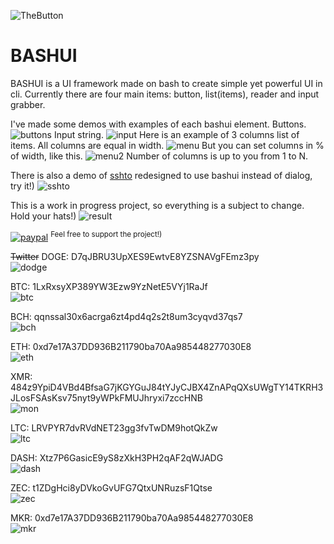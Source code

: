 ![TheButton](https://habrastorage.org/getpro/habr/upload_files/940/cb2/329/940cb23290e6236234289b9743f72a6d.png)

<h1>BASHUI</h1>

BASHUI is a UI framework made on bash to create simple yet powerful UI in cli.
Currently there are four main items: button, list(items), reader and input grabber.

I've made some demos with examples of each bashui element. Buttons.
![buttons](https://habrastorage.org/getpro/habr/upload_files/280/2fa/8b7/2802fa8b7885c6437c82938a82b1893e.png)
Input string.
![input](https://habrastorage.org/getpro/habr/upload_files/ea3/078/567/ea30785675cd2c0271844cc909d39abc.png)
Here is an example of 3 columns list of items. All columns are equal in width.
![menu](https://habrastorage.org/getpro/habr/upload_files/aa4/2df/78d/aa42df78da9d17fe11702f2120b03f1f.png)
But you can set columns in % of width, like this.
![menu2](https://habrastorage.org/getpro/habr/upload_files/6b1/363/e85/6b1363e854ab01c9a455cd5bec8de6ca.png)
Number of columns is up to you from 1 to N.

There is also a demo of [sshto](https://github.com/vaniacer/sshto) redesigned to use bashui instead of dialog, try it!)
![sshto](https://github.com/vaniacer/bashui/assets/18072680/1e66ab3b-66b6-4636-b035-ba8d6ba5390b)

This is a work in progress project, so everything is a subject to change.
Hold your hats!)
![result](https://habrastorage.org/getpro/habr/upload_files/1a3/29e/f0c/1a329ef0c6761529ed347514fba314a1.gif)


[![paypal](https://img.shields.io/badge/Donate-PayPal-green.svg)](https://paypal.me/sshto?locale.x=en_US) <sup>Feel free to support the project!)</sup></br>

~~Twitter~~ DOGE: D7qJBRU3UpXES9EwtvE8YZSNAVgFEmz3py</br>
![dodge](https://user-images.githubusercontent.com/18072680/229992296-f415eadb-645b-4229-81c7-e269485c635d.png)

BTC: 1LxRxsyXP389YW3Ezw9YzNetE5VYj1RaJf</br>
![btc](https://user-images.githubusercontent.com/18072680/106382955-f2f00e80-63d3-11eb-9316-b6653225820c.png)

BCH: qqnssal30x6acrga6zt4pd4q2s2t8um3cyqvd37qs7</br>
![bch](https://user-images.githubusercontent.com/18072680/108552897-fd326800-7302-11eb-8ae7-97eb0cc81d5e.png)

ETH: 0xd7e17A37DD936B211790ba70Aa985448277030E8</br>
![eth](https://user-images.githubusercontent.com/18072680/106382951-f2577800-63d3-11eb-8c01-f7ade514fb58.png)

XMR: 484z9YpiD4VBd4BfsaG7jKGYGuJ84tYJyCJBX4ZnAPqQXsUWgTY14TKRH3JLosFSAsKsv75nyt9yWPkFMUJhryxi7zccHNB</br>
![mon](https://user-images.githubusercontent.com/18072680/106383275-15832700-63d6-11eb-87d5-8b9f4ba08c40.png)

LTC: LRVPYR7dvRVdNET23gg3fvTwDM9hotQkZw</br>
![ltc](https://user-images.githubusercontent.com/18072680/106383361-7a3e8180-63d6-11eb-9239-48b6d80c3c4b.png)

DASH: Xtz7P6GasicE9yS8zXkH3PH2qAF2qWJADG</br>
![dash](https://user-images.githubusercontent.com/18072680/108553387-a11c1380-7303-11eb-9560-81f0deec2fbc.png)

ZEC: t1ZDgHci8yDVkoGvUFG7QtxUNRuzsF1Qtse</br>
![zec](https://user-images.githubusercontent.com/18072680/108553595-f7895200-7303-11eb-9ca8-17d1c81df7eb.png)

MKR: 0xd7e17A37DD936B211790ba70Aa985448277030E8</br>
![mkr](https://user-images.githubusercontent.com/18072680/108553822-4505bf00-7304-11eb-9db9-0833141e36c9.png)
